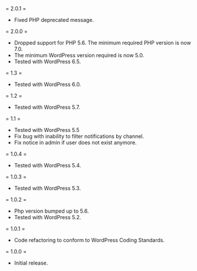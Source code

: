 = 2.0.1 =
* Fixed PHP deprecated message.

= 2.0.0 =
* Dropped support for PHP 5.6. The minimum required PHP version is now 7.0.
* The minimum WordPress version required is now 5.0.
* Tested with WordPress 6.5.

= 1.3 =
* Tested with WordPress 6.0.

= 1.2 =
* Tested with WordPress 5.7.

= 1.1 =
* Tested with WordPress 5.5
* Fix bug with inability to filter notifications by channel.
* Fix notice in admin if user does not exist anymore.

= 1.0.4 =
* Tested with WordPress 5.4.

= 1.0.3 =
* Tested with WordPress 5.3.

= 1.0.2 =
* Php version bumped up to 5.6.
* Tested with WordPress 5.2.

= 1.0.1 =
* Code refactoring to conform to WordPress Coding Standards.

= 1.0.0 =
* Initial release.
